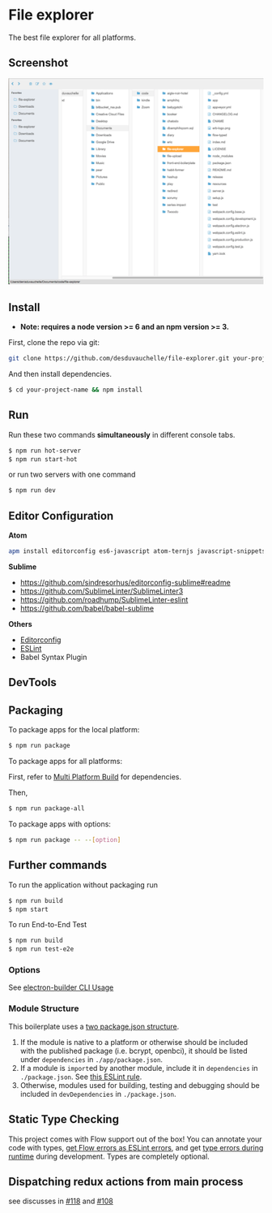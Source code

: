 # File explorer

The best file explorer for all platforms.

## Screenshot

![Screenshot](https://github.com/desduvauchelle/file-explorer/raw/master/instructions/assets/screenshot.png)

## Install

- **Note: requires a node version >= 6 and an npm version >= 3.**

First, clone the repo via git:

```bash
git clone https://github.com/desduvauchelle/file-explorer.git your-project-name
```

And then install dependencies.

```bash
$ cd your-project-name && npm install
```

## Run

Run these two commands **simultaneously** in different console tabs.

```bash
$ npm run hot-server
$ npm run start-hot
```

or run two servers with one command

```bash
$ npm run dev
```

## Editor Configuration

**Atom**

```bash
apm install editorconfig es6-javascript atom-ternjs javascript-snippets linter linter-eslint language-babel autocomplete-modules
```

**Sublime**

- <https://github.com/sindresorhus/editorconfig-sublime#readme>
- <https://github.com/SublimeLinter/SublimeLinter3>
- <https://github.com/roadhump/SublimeLinter-eslint>
- <https://github.com/babel/babel-sublime>

**Others**

- [Editorconfig](http://editorconfig.org/#download)
- [ESLint](http://eslint.org/docs/user-guide/integrations#editors)
- Babel Syntax Plugin

## DevTools

## Packaging

To package apps for the local platform:

```bash
$ npm run package
```

To package apps for all platforms:

First, refer to [Multi Platform Build](https://github.com/electron-userland/electron-builder/wiki/Multi-Platform-Build) for dependencies.

Then,

```bash
$ npm run package-all
```

To package apps with options:

```bash
$ npm run package -- --[option]
```

## Further commands

To run the application without packaging run

```bash
$ npm run build
$ npm start
```

To run End-to-End Test

```bash
$ npm run build
$ npm run test-e2e
```

### Options

See [electron-builder CLI Usage](https://github.com/electron-userland/electron-builder#cli-usage)

### Module Structure

This boilerplate uses a [two package.json structure](https://github.com/electron-userland/electron-builder#two-packagejson-structure).

1. If the module is native to a platform or otherwise should be included with the published package (i.e. bcrypt, openbci), it should be listed under `dependencies` in `./app/package.json`.
2. If a module is `import`ed by another module, include it in `dependencies` in `./package.json`. See [this ESLint rule](https://github.com/benmosher/eslint-plugin-import/blob/master/docs/rules/no-extraneous-dependencies.md).
3. Otherwise, modules used for building, testing and debugging should be included in `devDependencies` in `./package.json`.

## Static Type Checking

This project comes with Flow support out of the box! You can annotate your code with types, [get Flow errors as ESLint errors](https://github.com/amilajack/eslint-plugin-flowtype-errors), and get [type errors during runtime](https://github.com/gcanti/babel-plugin-tcomb-boilerplate) during development. Types are completely optional.

## Dispatching redux actions from main process

see discusses in [#118](https://github.com/chentsulin/electron-react-boilerplate/issues/118) and [#108](https://github.com/chentsulin/electron-react-boilerplate/issues/108)
